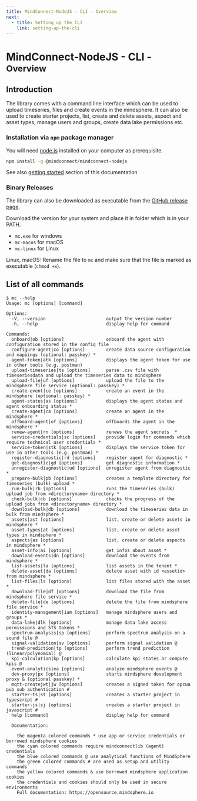 ```yaml
---
title: MindConnect-NodeJS - CLI - Overview
next:
  - title: Setting up the CLI
    link: setting-up-the-cli
---
```


<!-- @format -->

# MindConnect-NodeJS - CLI - <small>Overview</small>

## Introduction

The library comes with a command line interface which can be used to upload timeseries, files and create events in the mindsphere.
It can also be used to create starter projects, list, create and delete assets, aspect and asset types, manage users and groups, create data lake permissions etc.

### Installation via `npm` package manager

You will need [node.js](https://nodejs.org/) installed on your computer as prerequisite.

```bash
npm install -g @mindconnect/mindconnect-nodejs
```

See also [getting started](setting-up-the-cli.html) section of this documentation

### Binary Releases

The library can also be downloaded as executable from the [GitHub release page](https://github.com/mindsphere/mindconnect-nodejs/releases).

Download the version for your system and place it in folder which is in your PATH.

- `mc.exe` for windows
- `mc-macos` for macOS
- `mc-linux` for Linux

Linux, macOS: Rename the file to `mc` and make sure that the file is marked as executable (`chmod +x`).

## List of all commands

```text
$ mc --help
Usage: mc [options] [command]

Options:
  -V, --version                       output the version number
  -h, --help                          display help for command

Commands:
  onboard|ob [options]                onboard the agent with configuration stored in the config file
  configure-agent|co [options]        create data source configuration and mappings (optional: passkey) *
  agent-token|atk [options]           displays the agent token for use in other tools (e.g. postman)
  upload-timeseries|ts [options]      parse .csv file with timeseriesdata and upload the timeseries data to mindsphere
  upload-file|uf [options]            upload the file to the mindsphere file service (optional: passkey) *
  create-event|ce [options]           create an event in the mindsphere (optional: passkey) *
  agent-status|as [options]           displays the agent status and agent onboarding status *
  create-agent|ca [options]           create an agent in the mindsphere *
  offboard-agent|of [options]         offboards the agent in the mindsphere *
  renew-agent|rn [options]            renews the agent secrets  *
  service-credentials|sc [options]    provide login for commands which require technical user credentials *
  service-token|stk [options]         displays the service token for use in other tools (e.g. postman) *
  register-diagnostic|rd [options]    register agent for diagnostic *
  get-diagnostic|gd [options]         get diagnostic information *
  unregister-diagnostic|ud [options]  unregister agent from diagnostic *
  prepare-bulk|pb [options]           creates a template directory for timeseries (bulk) upload *
  run-bulk|rb [options]               runs the timeseries (bulk) upload job from <directoryname> directory *
  check-bulk|cb [options]             checks the progress of the upload jobs from <directoryname> directory *
  download-bulk|db [options]          download the timeseries data in bulk from mindsphere *
  assets|ast [options]                list, create or delete assets in mindsphere *
  asset-types|at [options]            list, create or delete asset types in mindsphere *
  aspects|as [options]                list, create or delete aspects in mindsphere *
  asset-info|ai [options]             get infos about asset *
  download-events|dn [options]        download the events from mindsphere *
  list-assets|la [options]            list assets in the tenant *
  delete-asset|da [options]           delete asset with id <assetid> from mindsphere *
  list-files|ls [options]             list files stored with the asset *
  download-file|df [options]          download the file from mindsphere file service *
  delete-file|de [options]            delete the file from mindsphere file service *
  identity-management|iam [options]   manage mindsphere users and groups *
  data-lake|dlk [options]             manage data lake access permissions and STS tokens *
  spectrum-analysis|sp [options]      perform spectrum analysis on a sound file @
  signal-validation|sv [options]      perform signal validation @
  trend-prediction|tp [options]       perform trend prediction (linear/polynomial) @
  kpi-calculation|kp [options]        calculate kpi states or compute kpis @
  event-analytics|ea [options]        analyze mindsphere events @
  dev-proxy|px [options]              starts mindsphere development proxy & (optional passkey) *
  mqtt-createjwt|jw [options]         creates a signed token for opcua pub sub authentication #
  starter-ts|st [options]             creates a starter project in typescript #
  starter-js|sj [options]             creates a starter project in javascript #
  help [command]                      display help for command

  Documentation:

    the magenta colored commands * use app or service credentials or borrowed mindsphere cookies
    the cyan colored commands require mindconnectlib (agent) credentials
    the blue colored commands @ use analytical functions of MindSphere
    the green colored commands # are used as setup and utility commands
    the yellow colored commands & use borrowed mindsphere application cookies
    the credentials and cookies should only be used in secure environments
    Full documentation: https://opensource.mindsphere.io
```
